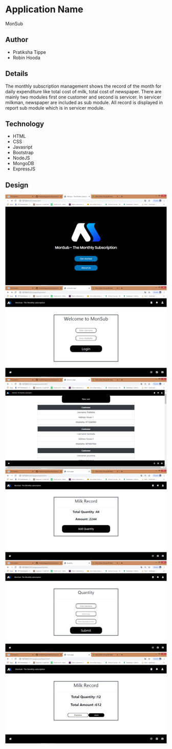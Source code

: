 
# Application Name
 MonSub
## Author
* Pratiksha Tippe
* Robin Hooda
## Details
The monthly subscription management shows the record of the month for daily expenditure like total cost of milk, total cost of newspaper. There are mainly two modules first one customer and second is servicer. In servicer milkman, newspaper are included as sub module. All record is displayed in report sub module which is in servicer module.
## Technology
* HTML
* CSS
* Javasript
* Bootstrap
* NodeJS
* MongoDB
* ExpressJS
## Design
![screenshot](images/Homepage.png)
![screenshot](images/LoginPage.png)
![screenshot](images/customerInfo.png)
![screenshot](images/totalQuantity.png)
![screenshot](images/AddQuantity.png)
![screenshot](images/userQuantity.png)

